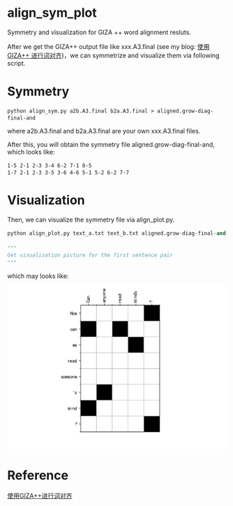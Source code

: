 # align_sym_plot
Symmetry and visualization for GIZA ++ word alignment resluts. 

After we get the GIZA++ output file like xxx.A3.final (see my blog: [使用 GIZA++ 进行词对齐]())，we can symmetrize and visualize them via following script.

# Symmetry

```
python align_sym.py a2b.A3.final b2a.A3.final > aligned.grow-diag-final-and
```

where a2b.A3.final and b2a.A3.final are your own xxx.A3.final files.

After this, you will obtain the symmetry file aligned.grow-diag-final-and, which looks like:

```
1-5 2-1 2-3 3-4 6-2 7-1 8-5
1-7 2-1 2-3 3-5 3-6 4-6 5-1 5-2 6-2 7-7
```

# Visualization

Then, we can visualize the symmetry file via align_plot.py.

```python
python align_plot.py text_a.txt text_b.txt aligned.grow-diag-final-and 0

"""
Get visualization picture for the first sentence pair 
"""
```

which may looks like:

![img](./visualization.png)

# Reference

[使用GIZA++进行词对齐](https://blog.csdn.net/guolindonggld/article/details/79626609)